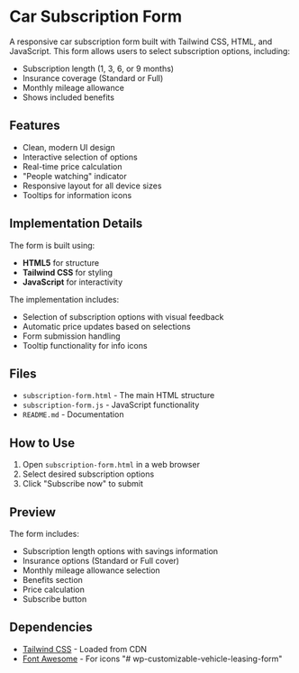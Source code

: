 # Car Subscription Form

A responsive car subscription form built with Tailwind CSS, HTML, and JavaScript. This form allows users to select subscription options, including:

- Subscription length (1, 3, 6, or 9 months)
- Insurance coverage (Standard or Full)
- Monthly mileage allowance
- Shows included benefits

## Features

- Clean, modern UI design
- Interactive selection of options
- Real-time price calculation
- "People watching" indicator
- Responsive layout for all device sizes
- Tooltips for information icons

## Implementation Details

The form is built using:
- **HTML5** for structure
- **Tailwind CSS** for styling
- **JavaScript** for interactivity

The implementation includes:
- Selection of subscription options with visual feedback
- Automatic price updates based on selections
- Form submission handling
- Tooltip functionality for info icons

## Files

- `subscription-form.html` - The main HTML structure
- `subscription-form.js` - JavaScript functionality
- `README.md` - Documentation

## How to Use

1. Open `subscription-form.html` in a web browser
2. Select desired subscription options
3. Click "Subscribe now" to submit

## Preview

The form includes:
- Subscription length options with savings information
- Insurance options (Standard or Full cover)
- Monthly mileage allowance selection
- Benefits section
- Price calculation
- Subscribe button

## Dependencies

- [Tailwind CSS](https://tailwindcss.com/) - Loaded from CDN
- [Font Awesome](https://fontawesome.com/) - For icons "# wp-customizable-vehicle-leasing-form" 

